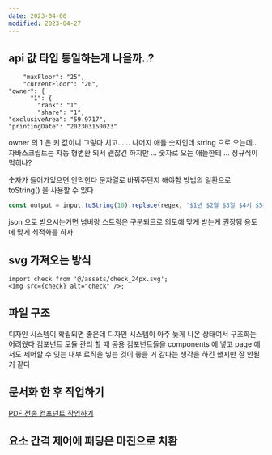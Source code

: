 ```yaml
---
date: 2023-04-06
modified: 2023-04-27
---
```


## api 값 타입 통일하는게 나을까..?

```
    "maxFloor": "25",
    "currentFloor": "20",
"owner": {
      "1": {
        "rank": "1",
        "share": "1",
"exclusiveArea": "59.9717",
"printingDate": "202303150023"
```

owner 의 1 은 키 값이니 그렇다 치고......
나머지 애들 숫자인데 string 으로 오는데.. 자바스크립트는 자동 형변환 되서 괜찮긴 하지만 ...
숫자로 오는 애들한테 ... 정규식이 먹히나?

숫자가 들어가있으면 안먹힌다 문자열로 바꿔주던지 해야함
방법의 일환으로 toString() 을 사용할 수 있다

```ts
const output = input.toString(10).replace(regex, '$1년 $2월 $3일 $4시 $5분');
```

json 으로 받으시는거면 넘버랑 스트링은 구분되므로 의도에 맞게 받는게 권장됨
용도에 맞게 최적화를 하자

## svg 가져오는 방식

```tsx
import check from '@/assets/check_24px.svg';
<img src={check} alt="check" />;
```

## 파일 구조

디자인 시스템이 확립되면 좋은데 디자인 시스템이 아주 늦게 나온 상태여서 구조화는 어려웠다
컴포넌트 모듈 관리 할 때
공용 컴포넌트들을 components 에 넣고 page 에서도 제어할 수 잇는 내부 로직을 넣는 것이 좋을 거 같다는 생각을 하긴 했지만
잘 안될 거 같다

## 문서화 한 후 작업하기

[PDF 전송 컴포넌트 작업하기](PDF%20전송%20컴포넌트%20작업하기)

## 요소 간격 제어에 패딩은 마진으로 치환
